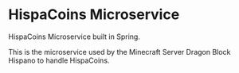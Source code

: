 # HispaCoins Microservice
HispaCoins Microservice built in Spring.

This is the microservice used by the Minecraft Server Dragon Block Hispano to handle HispaCoins.
